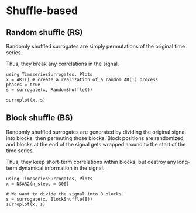 # Shuffle-based

## Random shuffle (RS)

Randomly shuffled surrogates are simply permutations of the original time series.

Thus, they break any correlations in the signal.

```@example
using TimeseriesSurrogates, Plots
x = AR1() # create a realization of a random AR(1) process
phases = true
s = surrogate(x, RandomShuffle())

surroplot(x, s)
```

## Block shuffle (BS)

Randomly shuffled surrogates are generated by dividing the original signal into
blocks, then permuting those blocks. Block positions are randomized, and
blocks at the end of the signal gets wrapped around to the start of the time
series.

Thus, they keep short-term correlations within
blocks, but destroy any long-term dynamical information in the signal.

```@example
using TimeseriesSurrogates, Plots
x = NSAR2(n_steps = 300)

# We want to divide the signal into 8 blocks.
s = surrogate(x, BlockShuffle(8))
surroplot(x, s)
```

